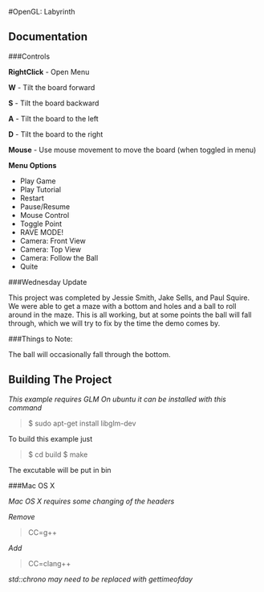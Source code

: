 #OpenGL: Labyrinth

Documentation
-------------

###Controls

**RightClick** - Open Menu

**W** - Tilt the board forward

**S** - Tilt the board backward

**A** - Tilt the board to the left

**D** - Tilt the board to the right

**Mouse** - Use mouse movement to move the board (when toggled in menu)

**Menu Options**
- Play Game
- Play Tutorial
- Restart
- Pause/Resume
- Mouse Control
- Toggle Point
- RAVE MODE!
- Camera: Front View
- Camera: Top View
- Camera: Follow the Ball
- Quite

###Wednesday Update

This project was completed by Jessie Smith, Jake Sells, and Paul Squire.
We were able to get a maze with a bottom and holes and a ball to roll around in the maze.
This is all working, but at some points the ball will fall through, which we will
try to fix by the time the demo comes by.

###Things to Note:

The ball will occasionally fall through the bottom.

Building The Project
--------------------

*This example requires GLM*
*On ubuntu it can be installed with this command*

>$ sudo apt-get install libglm-dev

To build this example just 

>$ cd build
>$ make

The excutable will be put in bin

###Mac OS X

*Mac OS X requires some changing of the headers*

*Remove*
>CC=g++

*Add*
>CC=clang++

*std::chrono may need to be replaced with gettimeofday*

